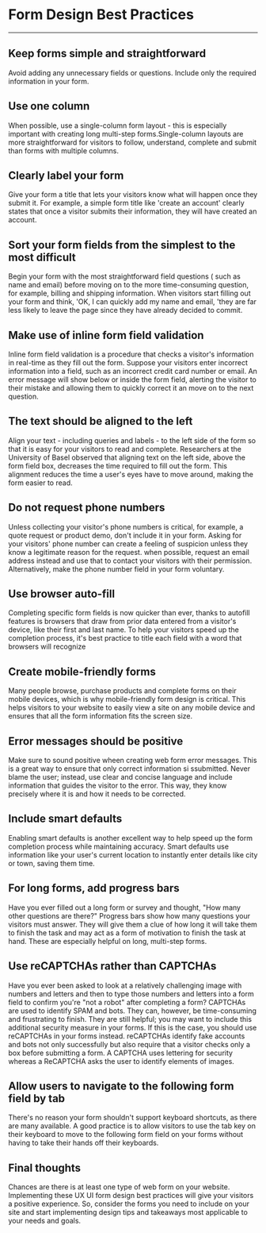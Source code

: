 # Form Design Best Practices
---

## Keep forms simple and straightforward

Avoid adding any unnecessary fields or questions. Include only the required information in your form.

## Use one column 

When possible, use a single-column form layout - this is especially important with creating long multi-step forms.Single-column layouts are more straightforward for visitors to follow, understand, complete and submit than forms with multiple columns.

## Clearly label your form

Give your form a title that lets your visitors know what will happen once they submit it. For example, a simple form title like 'create an account' clearly states that once a visitor submits their information, they will have created an account.

## Sort your form fields from the simplest to the most difficult

Begin your form with the most straightforward field questions ( such as name and email) before moving on to the more time-consuming question, for example, billing and shipping information. When visitors start filling out your form and think, 'OK, I can quickly add my name and email, 'they are far less likely to leave the page since they have already decided to commit.

## Make use of inline form field validation

Inline form field validation is a procedure that checks a visitor's information in real-time as they fill out the form. Suppose your visitors enter incorrect information into a field, such as an incorrect credit card number or email. An error message will show below or inside the form field, alerting the visitor to their mistake and allowing them to quickly correct it an move on to the next question.

## The text should be aligned to the left

Align your text - including queries and labels  - to the left side of the form so that it is easy for your visitors to read and complete. Researchers at the University of Basel observed that aligning text on the left side, above the form field box, decreases the time required to fill out the form. This alignment reduces the time a user's eyes have to move around, making the form easier to read.

## Do not request phone numbers

Unless collecting your visitor's phone numbers is critical, for example, a quote request or product demo, don't include it in your form. Asking for your visitors' phone number can create a feeling of suspicion unless they know a legitimate reason for the request. when possible, request an email address instead and use that to contact your visitors with their permission. Alternatively, make the phone number field in your form voluntary.

## Use browser auto-fill

Completing specific form fields is now quicker than ever, thanks to autofill features is browsers that draw from prior data entered from a visitor's device, like their first and last name. To help your visitors speed up the completion process, it's best practice to title each field with a word that browsers will recognize

## Create mobile-friendly forms

Many people browse, purchase products and complete forms on their mobile devices, which is why mobile-friendly form design is critical. This helps visitors to your website to easily view a site on any mobile device and ensures that all the form information fits the screen size.

## Error messages should be positive

Make sure to sound positive wheen creating web form error messages. This is a great way to ensure that only correct information si ssubmitted. Never blame the user; instead, use clear and concise language and include information that guides the visitor to the error. This way, they know precisely where it is and how it needs to be corrected.

## Include smart defaults

Enabling smart defaults is another excellent way to help speed up the form completion process while maintaining accuracy. Smart defaults use information like your user's current location to instantly enter details like city or town, saving them time. 

## For long forms, add progress bars

Have you ever filled out a long form or survey and thought, "How many other questions are there?" Progress bars show how many questions your visitors must answer. They will give them a clue of how long it will take them to finish the task and may act as a form of motivation to finish the task at hand. These are especially helpful on long, multi-step forms. 

## Use reCAPTCHAs rather than CAPTCHAs 

Have you ever been asked to look at a relatively challenging image with numbers and letters and then to type those numbers and letters into a form field to confirm you're "not a robot" after completing a form? CAPTCHAs are used to identify SPAM and bots. They can, however, be time-consuming and frustrating to finish. They are still helpful; you may want to include this additional security measure in your forms.  If this is the case, you should use reCAPTCHAs in your forms instead. reCAPTCHAs identify fake accounts and bots not only successfully but also require that a visitor checks only a box before submitting a form. A CAPTCHA uses lettering for security whereas a ReCAPTCHA asks the user to identify elements of images.

## Allow users to navigate to the following form field by tab

There's no reason your form shouldn't support keyboard shortcuts, as there are many available. A good practice is to allow visitors to use the tab key on their keyboard to move to the following form field on your forms without having to take their hands off their keyboards. 

## Final thoughts

Chances are there is at least one type of web form on your website. Implementing these UX UI form design best practices will give your visitors a positive experience. So, consider the forms you need to include on your site and start implementing design tips and takeaways most applicable to your needs and goals. 



